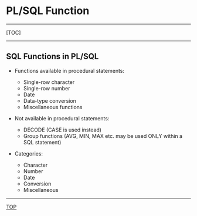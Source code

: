 # PL/SQL Function

---

[TOC]

---

## SQL Functions in PL/SQL

- Functions available in procedural statements:
  - Single-row character
  - Single-row number
  - Date
  - Data-type conversion
  - Miscellaneous functions
- Not available in procedural statements:

  - DECODE (CASE is used instead)
  - Group functions (AVG, MIN, MAX etc. may be used ONLY within a SQL statement)

- Categories:
  - Character
  - Number
  - Date
  - Conversion
  - Miscellaneous

---

[TOP](#plsql-function)

